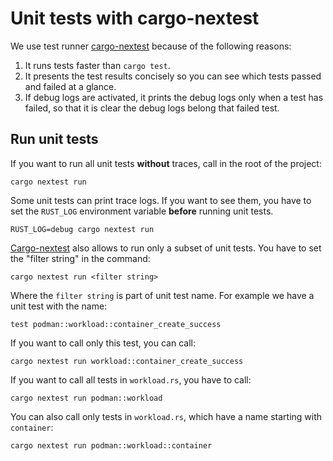 # Unit tests with cargo-nextest

We use test runner [cargo-nextest](https://nexte.st/index.html) because of the following reasons:

1. It runs tests faster than `cargo test`.
2. It presents the test results concisely so you can see which tests passed and failed at a glance.
3. If debug logs are activated, it prints the debug logs only when a test has failed, so that it is clear the debug logs belong that failed test.

## Run unit tests

If you want to run all unit tests **without** traces, call in the root of the project:

```shell
cargo nextest run
```

Some unit tests can print trace logs.
If you want to see them, you have to set the `RUST_LOG` environment variable **before** running unit tests.

```shell
RUST_LOG=debug cargo nextest run
```

[Cargo-nextest](https://nexte.st/index.html) also allows to run only a subset of unit tests.
You have to set the "filter string" in the command:

```shell
cargo nextest run <filter string>
```

Where the `filter string` is part of unit test name. For example we have a unit test with the name:

```shell
test podman::workload::container_create_success
```

If you want to call only this test, you can call:

```shell
cargo nextest run workload::container_create_success
```

If you want to call all tests in `workload.rs`, you have to call:

```shell
cargo nextest run podman::workload
```

You can also call only tests in `workload.rs`, which have a name starting with `container`:

```shell
cargo nextest run podman::workload::container
```
